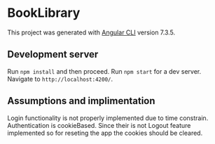 # BookLibrary

This project was generated with [Angular CLI](https://github.com/angular/angular-cli) version 7.3.5.

## Development server

Run `npm install` and then proceed.
Run `npm start` for a dev server. Navigate to `http://localhost:4200/`.

## Assumptions and implimentation

Login functionality is not properly implemented due to time constrain.
Authentication is cookieBased.
Since their is not Logout feature implemented so for reseting the app the cookies should be cleared.
